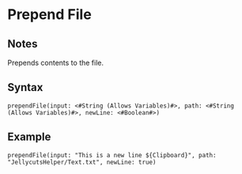 # Prepend File
## Notes
Prepends contents to the file.
## Syntax
```
prependFile(input: <#String (Allows Variables)#>, path: <#String (Allows Variables)#>, newLine: <#Boolean#>)
```
## Example
```
prependFile(input: "This is a new line ${Clipboard}", path: "JellycutsHelper/Text.txt", newLine: true)
```